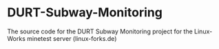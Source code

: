 # DURT-Subway-Monitoring
The source code for the DURT Subway Monitoring project for the Linux-Works minetest server (linux-forks.de)
